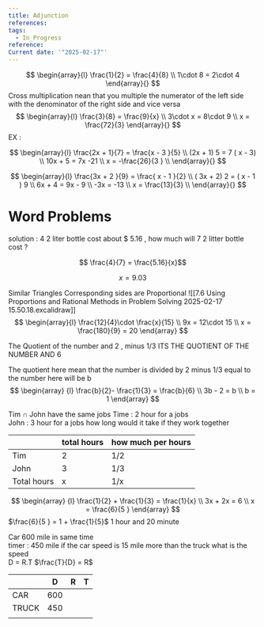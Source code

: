 ```yaml
---
title: Adjunction
references: 
tags:
  - In_Progress
reference: 
Current date: '"2025-02-17"'
---
```

$$
\begin{array}{l}
 \frac{1}{2}  =  \frac{4}{8} \\
1\cdot 8  =  2\cdot 4 
\end{array}{}
$$
Cross multiplication nean that you multiple  the numerator of  the left side with  the denominator of the right side and vice versa 
$$
\begin{array}{l}
 \frac{3}{8}  =  \frac{9}{x} \\
3\cdot x  =  8\cdot 9  \\
x  = \frac{72}{3}
\end{array}{}
$$
EX : 

$$
\begin{array}{l}
\frac{2x + 1}{7}  = \frac{x - 3 }{5} \\
 (2x + 1)  5 =   7 ( x - 3) \\
 10x +  5 =   7x  -21  \\
x    =   -\frac{26}{3 }      \\
\end{array}{}
$$ 



$$
\begin{array}{l}
\frac{3x   +  2 }{9}  = \frac{ x  -  1  }{2} \\
 ( 3x   +  2) 2    = ( x  -  1 ) 9  \\
6x  + 4  =  9x   - 9   \\
-3x =  -13  \\
x = \frac{13}{3}    \\
\end{array}{}
$$

#  Word Problems 


solution  : 
4   2 liter bottle  cost about $ 5.16  , how much will  7  2 litter bottle cost ? 

$$ \frac{4}{7}  =  \frac{5.16}{x}$$ 

$$ x   = 9.03$$ 

 Similar  Triangles 
Corresponding sides  are Proportional 
![[7.6 Using Proportions and Rational Methods in Problem Solving 2025-02-17 15.50.18.excalidraw]]
$$
\begin{array}{l}
\frac{12}{4}\cdot \frac{x}{15}  \\
9x  = 12\cdot 15  \\
x =   \frac{180}{9}  = 20 
\end{array} 
 $$



 The Quotient of the  number and 2 , minus  1/3  ITS  THE QUOTIENT OF THE NUMBER  AND 6 

The quotient here mean that the number is divided by 2 minus 1/3  equal to  
the number here will be b 
$$ 
\begin{array} {l}
 \frac{b}{2}- \frac{1}{3}  =  \frac{b}{6}  \\
  3b - 2  =  b   \\
b   = 1 
\end{array}
$$


Tim  $\cap$  John have the same jobs 
Time : 2 hour for a jobs  
John : 3 hour for a jobs 
how long would it take if they work together 

|             | total  hours | how much per hours |
| ----------- | ------------ | ------------------ |
| Tim         | 2            | 1/2                |
| John        | 3            | 1/3                |
| Total hours | x            | 1/x                |

$$
\begin{array} {l}
\frac{1}{2}  +  \frac{1}{3}  = \frac{1}{x}   \\
3x  +  2x    = 6  \\
x  =  \frac{6}{5 }  
\end{array} 
  $$
$\frac{6}{5 }  = 1   + \frac{1}{5}$ 1 hour and  20 minute 


Car  600 mile in same time  
timer : 450  mile 
if the car speed is 15 mile more than the truck what is the speed  
D = R.T  $\frac{T}{D} = R$

|       | D   | R   | T   |
| ----- | --- | --- | --- |
| CAR   | 600 |     |     |
| TRUCK | 450 |     |     |
|       |     |     |     |
